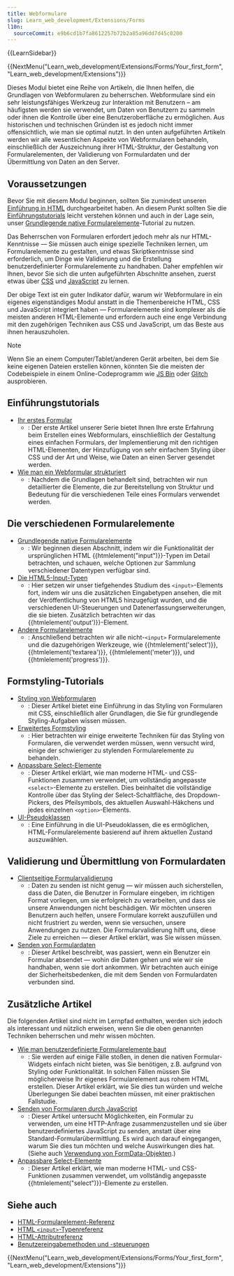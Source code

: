 ```yaml
---
title: Webformulare
slug: Learn_web_development/Extensions/Forms
l10n:
  sourceCommit: e9b6cd1b7fa8612257b72b2a85a96dd7d45c0200
---
```


{{LearnSidebar}}

{{NextMenu("Learn_web_development/Extensions/Forms/Your_first_form", "Learn_web_development/Extensions")}}

Dieses Modul bietet eine Reihe von Artikeln, die Ihnen helfen, die Grundlagen von Webformularen zu beherrschen. Webformulare sind ein sehr leistungsfähiges Werkzeug zur Interaktion mit Benutzern – am häufigsten werden sie verwendet, um Daten von Benutzern zu sammeln oder ihnen die Kontrolle über eine Benutzeroberfläche zu ermöglichen. Aus historischen und technischen Gründen ist es jedoch nicht immer offensichtlich, wie man sie optimal nutzt. In den unten aufgeführten Artikeln werden wir alle wesentlichen Aspekte von Webformularen behandeln, einschließlich der Auszeichnung ihrer HTML-Struktur, der Gestaltung von Formularelementen, der Validierung von Formulardaten und der Übermittlung von Daten an den Server.

## Voraussetzungen

Bevor Sie mit diesem Modul beginnen, sollten Sie zumindest unseren [Einführung in HTML](/de/docs/Learn_web_development/Core/Structuring_content) durchgearbeitet haben. An diesem Punkt sollten Sie die [Einführungstutorials](#einführungstutorials) leicht verstehen können und auch in der Lage sein, unser [Grundlegende native Formularelemente](/de/docs/Learn_web_development/Extensions/Forms/Basic_native_form_controls)-Tutorial zu nutzen.

Das Beherrschen von Formularen erfordert jedoch mehr als nur HTML-Kenntnisse — Sie müssen auch einige spezielle Techniken lernen, um Formularelemente zu gestalten, und etwas Skriptkenntnisse sind erforderlich, um Dinge wie Validierung und die Erstellung benutzerdefinierter Formularelemente zu handhaben. Daher empfehlen wir Ihnen, bevor Sie sich die unten aufgeführten Abschnitte ansehen, zuerst etwas über [CSS](/de/docs/Learn_web_development/Core/Styling_basics) und [JavaScript](/de/docs/Learn_web_development/Core/Scripting) zu lernen.

Der obige Text ist ein guter Indikator dafür, warum wir Webformulare in ein eigenes eigenständiges Modul anstatt in die Themenbereiche HTML, CSS und JavaScript integriert haben — Formularelemente sind komplexer als die meisten anderen HTML-Elemente und erfordern auch eine enge Verbindung mit den zugehörigen Techniken aus CSS und JavaScript, um das Beste aus ihnen herauszuholen.

> [!NOTE]
> Wenn Sie an einem Computer/Tablet/anderen Gerät arbeiten, bei dem Sie keine eigenen Dateien erstellen können, könnten Sie die meisten der Codebeispiele in einem Online-Codeprogramm wie [JS Bin](https://jsbin.com/) oder [Glitch](https://glitch.com/) ausprobieren.

## Einführungstutorials

- [Ihr erstes Formular](/de/docs/Learn_web_development/Extensions/Forms/Your_first_form)
  - : Der erste Artikel unserer Serie bietet Ihnen Ihre erste Erfahrung beim Erstellen eines Webformulars, einschließlich der Gestaltung eines einfachen Formulars, der Implementierung mit den richtigen HTML-Elementen, der Hinzufügung von sehr einfachem Styling über CSS und der Art und Weise, wie Daten an einen Server gesendet werden.
- [Wie man ein Webformular strukturiert](/de/docs/Learn_web_development/Extensions/Forms/How_to_structure_a_web_form)
  - : Nachdem die Grundlagen behandelt sind, betrachten wir nun detaillierter die Elemente, die zur Bereitstellung von Struktur und Bedeutung für die verschiedenen Teile eines Formulars verwendet werden.

## Die verschiedenen Formularelemente

- [Grundlegende native Formularelemente](/de/docs/Learn_web_development/Extensions/Forms/Basic_native_form_controls)
  - : Wir beginnen diesen Abschnitt, indem wir die Funktionalität der ursprünglichen HTML {{htmlelement("input")}}-Typen im Detail betrachten, und schauen, welche Optionen zur Sammlung verschiedener Datentypen verfügbar sind.
- [Die HTML5-Input-Typen](/de/docs/Learn_web_development/Extensions/Forms/HTML5_input_types)
  - : Hier setzen wir unser tiefgehendes Studium des `<input>`-Elements fort, indem wir uns die zusätzlichen Eingabetypen ansehen, die mit der Veröffentlichung von HTML5 hinzugefügt wurden, und die verschiedenen UI-Steuerungen und Datenerfassungserweiterungen, die sie bieten. Zusätzlich betrachten wir das {{htmlelement('output')}}-Element.
- [Andere Formularelemente](/de/docs/Learn_web_development/Extensions/Forms/Other_form_controls)
  - : Anschließend betrachten wir alle nicht-`<input>` Formularelemente und die dazugehörigen Werkzeuge, wie {{htmlelement('select')}}, {{htmlelement('textarea')}}, {{htmlelement('meter')}}, und {{htmlelement('progress')}}.

## Formstyling-Tutorials

- [Styling von Webformularen](/de/docs/Learn_web_development/Extensions/Forms/Styling_web_forms)
  - : Dieser Artikel bietet eine Einführung in das Styling von Formularen mit CSS, einschließlich aller Grundlagen, die Sie für grundlegende Styling-Aufgaben wissen müssen.
- [Erweitertes Formstyling](/de/docs/Learn_web_development/Extensions/Forms/Advanced_form_styling)
  - : Hier betrachten wir einige erweiterte Techniken für das Styling von Formularen, die verwendet werden müssen, wenn versucht wird, einige der schwieriger zu stylenden Formularelemente zu behandeln.
- [Anpassbare Select-Elemente](/de/docs/Learn_web_development/Extensions/Forms/Customizable_select)
  - : Dieser Artikel erklärt, wie man moderne HTML- und CSS-Funktionen zusammen verwendet, um vollständig angepasste `<select>`-Elemente zu erstellen. Dies beinhaltet die vollständige Kontrolle über das Styling der Select-Schaltfläche, des Dropdown-Pickers, des Pfeilsymbols, des aktuellen Auswahl-Häkchens und jedes einzelnen `<option>`-Elements.
- [UI-Pseudoklassen](/de/docs/Learn_web_development/Extensions/Forms/UI_pseudo-classes)
  - : Eine Einführung in die UI-Pseudoklassen, die es ermöglichen, HTML-Formularelemente basierend auf ihrem aktuellen Zustand auszuwählen.

## Validierung und Übermittlung von Formulardaten

- [Clientseitige Formularvalidierung](/de/docs/Learn_web_development/Extensions/Forms/Form_validation)
  - : Daten zu senden ist nicht genug — wir müssen auch sicherstellen, dass die Daten, die Benutzer in Formulare eingeben, im richtigen Format vorliegen, um sie erfolgreich zu verarbeiten, und dass sie unsere Anwendungen nicht beschädigen. Wir möchten unseren Benutzern auch helfen, unsere Formulare korrekt auszufüllen und nicht frustriert zu werden, wenn sie versuchen, unsere Anwendungen zu nutzen. Die Formularvalidierung hilft uns, diese Ziele zu erreichen — dieser Artikel erklärt, was Sie wissen müssen.
- [Senden von Formulardaten](/de/docs/Learn_web_development/Extensions/Forms/Sending_and_retrieving_form_data)
  - : Dieser Artikel beschreibt, was passiert, wenn ein Benutzer ein Formular absendet — wohin die Daten gehen und wie wir sie handhaben, wenn sie dort ankommen. Wir betrachten auch einige der Sicherheitsbedenken, die mit dem Senden von Formulardaten verbunden sind.

## Zusätzliche Artikel

Die folgenden Artikel sind nicht im Lernpfad enthalten, werden sich jedoch als interessant und nützlich erweisen, wenn Sie die oben genannten Techniken beherrschen und mehr wissen möchten.

- [Wie man benutzerdefinierte Formularelemente baut](/de/docs/Learn_web_development/Extensions/Forms/How_to_build_custom_form_controls)
  - : Sie werden auf einige Fälle stoßen, in denen die nativen Formular-Widgets einfach nicht bieten, was Sie benötigen, z.B. aufgrund von Styling oder Funktionalität. In solchen Fällen müssen Sie möglicherweise Ihr eigenes Formularelement aus rohem HTML erstellen. Dieser Artikel erklärt, wie Sie dies tun würden und welche Überlegungen Sie dabei beachten müssen, mit einer praktischen Fallstudie.
- [Senden von Formularen durch JavaScript](/de/docs/Learn_web_development/Extensions/Forms/Sending_forms_through_JavaScript)
  - : Dieser Artikel untersucht Möglichkeiten, ein Formular zu verwenden, um eine HTTP-Anfrage zusammenzustellen und sie über benutzerdefiniertes JavaScript zu senden, anstatt über eine Standard-Formularübermittlung. Es wird auch darauf eingegangen, warum Sie dies tun möchten und welche Auswirkungen dies hat. (Siehe auch [Verwendung von FormData-Objekten](/de/docs/Web/API/XMLHttpRequest_API/Using_FormData_Objects).)
- [Anpassbare Select-Elemente](/de/docs/Learn_web_development/Extensions/Forms/Customizable_select)
  - : Dieser Artikel erklärt, wie man moderne HTML- und CSS-Funktionen zusammen verwendet, um vollständig angepasste {{htmlelement("select")}}-Elemente zu erstellen.

## Siehe auch

- [HTML-Formularelement-Referenz](/de/docs/Web/HTML/Reference/Elements#forms)
- [HTML `<input>`-Typenreferenz](/de/docs/Web/HTML/Reference/Elements/input)
- [HTML-Attributreferenz](/de/docs/Web/HTML/Reference/Attributes)
- [Benutzereingabemethoden und -steuerungen](/de/docs/Learn_web_development/Extensions/Forms/User_input_methods)

{{NextMenu("Learn_web_development/Extensions/Forms/Your_first_form", "Learn_web_development/Extensions")}}
